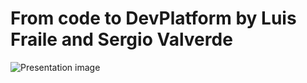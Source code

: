 # From code to DevPlatform by Luis Fraile and Sergio Valverde
![Presentation image](https://pbs.twimg.com/media/GdE7THYXcAEb76M?format=jpg&name=large)
